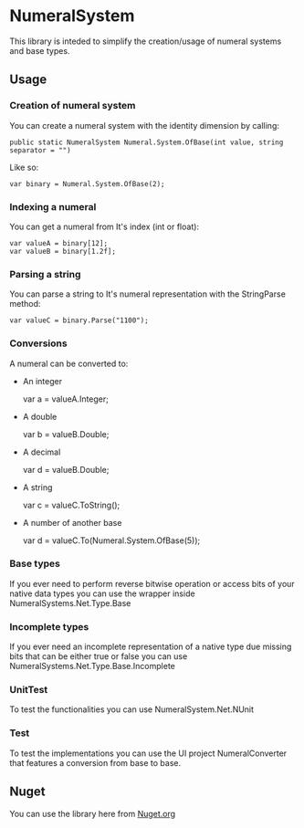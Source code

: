 # NumeralSystem

This library is inteded to simplify the creation/usage of numeral systems and base types.


## Usage

### Creation of numeral system

You can create a numeral system with the identity dimension by calling:

    public static NumeralSystem Numeral.System.OfBase(int value, string separator = "")
Like so:

    var binary = Numeral.System.OfBase(2);
### Indexing a numeral
You can get a numeral from It's index (int or float):

    var valueA = binary[12];
    var valueB = binary[1.2f];
### Parsing a string
You can parse a string to It's numeral representation with the StringParse method:

    var valueC = binary.Parse("1100");
### Conversions
A numeral can be converted to:

- An integer


    var a = valueA.Integer;
- A double


    var b = valueB.Double;
- A decimal


    var d = valueB.Double;
- A string
    

    var c = valueC.ToString();
- A number of another base

    var d = valueC.To(Numeral.System.OfBase(5));
### Base types
If you ever need to perform reverse bitwise operation or access bits of your native data types you can use the wrapper inside NumeralSystems.Net.Type.Base

### Incomplete types

If you ever need an incomplete representation of a native type due missing bits that can be either true or false you can use NumeralSystems.Net.Type.Base.Incomplete 

### UnitTest

To test the functionalities you can use NumeralSystem.Net.NUnit

### Test
To test the implementations you can use the UI project NumeralConverter that features a conversion from base to base.

## Nuget
You can use the library here from [Nuget.org](https://www.nuget.org/packages/NumeralSystems.Net)

